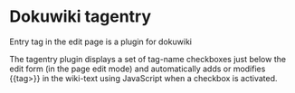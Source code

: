 # Dokuwiki tagentry

Entry tag in the edit page is a plugin for dokuwiki

The tagentry plugin displays a set of tag-name checkboxes just below the edit form (in the page edit mode) and automatically adds or modifies {{tag>}} in the wiki-text using JavaScript when a checkbox is activated. 
